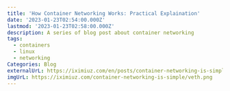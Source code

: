 ```yaml
---
title: 'How Container Networking Works: Practical Explaination'
date: '2023-01-23T02:54:00.000Z'
lastmod: '2023-01-23T02:58:00.000Z'
description: A series of blog post about container networking
tags:
  - containers
  - linux
  - networking
Categories: Blog
externalUrL: https://iximiuz.com/en/posts/container-networking-is-simple/
imgUrL: https://iximiuz.com/container-networking-is-simple/veth.png
---
```

